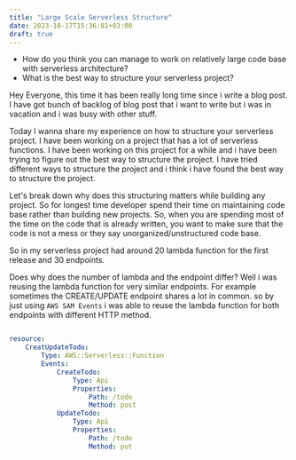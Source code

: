 ```yaml
---
title: "Large Scale Serverless Structure"
date: 2023-10-17T15:36:01+03:00
draft: true
---
```


- How do you think you can manage to work on relatively large code base with serverless architecture? 
- What is the best way to structure your serverless project?

Hey Everyone, this time it has been really long time since i write a blog post. I have got bunch of backlog of blog post that i want to write but i was in vacation and i was busy with other stuff.

Today I wanna share my experience on how to structure your serverless project. I have been working on a project that has a lot of serverless functions. I have been working on this project for a while and i have been trying to figure out the best way to structure the project. I have tried different ways to structure the project and i think i have found the best way to structure the project.

Let's break down why does this structuring matters while building any project. So for longest time developer spend their time on maintaining code base rather than building new projects. So, when you are spending most of the time on the code that is already written, you want to make sure that the code is not a mess or they say unorganized/unstructured code base.

So in my serverless project had around 20 lambda function for the first release and 30 endpoints.

Does why does the number of lambda and the endpoint differ? Well i was reusing the lambda function for very similar endpoints. For example sometimes the CREATE/UPDATE endpoint shares a lot in common. so by just using `AWS SAM Events` i was able to reuse the lambda function for both endpoints with different HTTP method.

```yaml

resource:
    CreatUpdateTodo:
        Type: AWS::Serverless::Function
        Events:
            CreateTodo:
                Type: Api
                Properties:
                    Path: /todo
                    Method: post
            UpdateTodo:
                Type: Api
                Properties:
                    Path: /todo
                    Method: put
```

